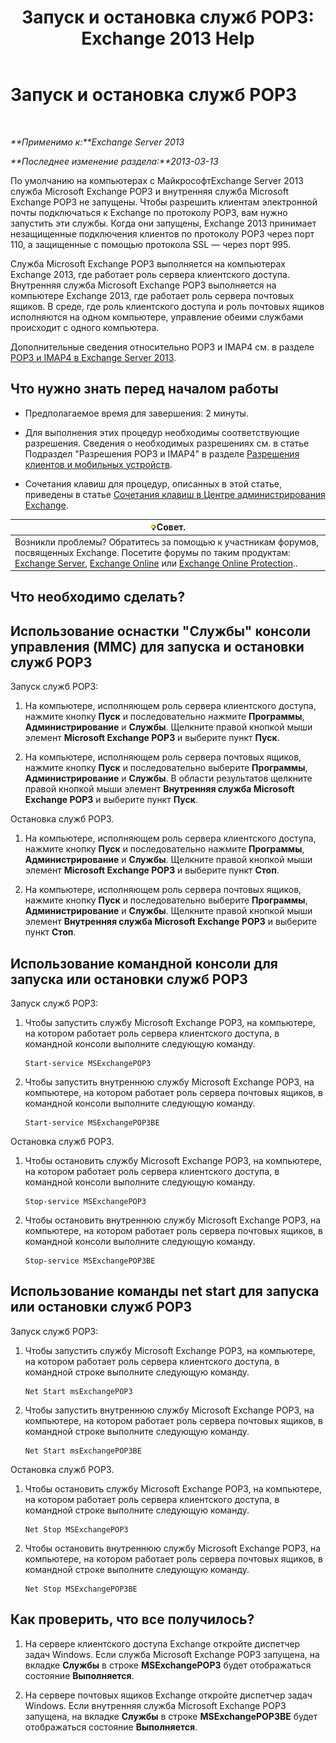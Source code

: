 ﻿---
title: 'Запуск и остановка служб POP3: Exchange 2013 Help'
TOCTitle: Запуск и остановка служб POP3
ms:assetid: 3d543921-d8c9-4d4b-99a1-82446b585ceb
ms:mtpsurl: https://technet.microsoft.com/ru-ru/library/Aa997475(v=EXCHG.150)
ms:contentKeyID: 50487859
ms.date: 04/30/2018
mtps_version: v=EXCHG.150
ms.translationtype: HT
---

# Запуск и остановка служб POP3

 

_**Применимо к:**Exchange Server 2013_

_**Последнее изменение раздела:**2013-03-13_

По умолчанию на компьютерах с МайкрософтExchange Server 2013 служба Microsoft Exchange POP3 и внутренняя служба Microsoft Exchange POP3 не запущены. Чтобы разрешить клиентам электронной почты подключаться к Exchange по протоколу POP3, вам нужно запустить эти службы. Когда они запущены, Exchange 2013 принимает незащищенные подключения клиентов по протоколу POP3 через порт 110, а защищенные с помощью протокола SSL — через порт 995.

Служба Microsoft Exchange POP3 выполняется на компьютерах Exchange 2013, где работает роль сервера клиентского доступа. Внутренняя служба Microsoft Exchange POP3 выполняется на компьютере Exchange 2013, где работает роль сервера почтовых ящиков. В среде, где роль клиентского доступа и роль почтовых ящиков исполняются на одном компьютере, управление обеими службами происходит с одного компьютера.

Дополнительные сведения относительно POP3 и IMAP4 см. в разделе [POP3 и IMAP4 в Exchange Server 2013](pop3-and-imap4-in-exchange-server-2013-exchange-2013-help.md).

## Что нужно знать перед началом работы

  - Предполагаемое время для завершения: 2 минуты.

  - Для выполнения этих процедур необходимы соответствующие разрешения. Сведения о необходимых разрешениях см. в статье Подраздел "Разрешения POP3 и IMAP4" в разделе [Разрешения клиентов и мобильных устройств](clients-and-mobile-devices-permissions-exchange-2013-help.md).

  - Сочетания клавиш для процедур, описанных в этой статье, приведены в статье [Сочетания клавиш в Центре администрирования Exchange](keyboard-shortcuts-in-the-exchange-admin-center-exchange-online-protection-help.md).

<table>
<thead>
<tr class="header">
<th><img src="images/Bb124558.tip(EXCHG.150).gif" title="Совет" alt="Совет" />Совет.</th>
</tr>
</thead>
<tbody>
<tr class="odd">
<td>Возникли проблемы? Обратитесь за помощью к участникам форумов, посвященных Exchange. Посетите форумы по таким продуктам: <a href="https://go.microsoft.com/fwlink/p/?linkid=60612">Exchange Server</a>, <a href="https://go.microsoft.com/fwlink/p/?linkid=267542">Exchange Online</a> или <a href="https://go.microsoft.com/fwlink/p/?linkid=285351">Exchange Online Protection</a>..</td>
</tr>
</tbody>
</table>


## Что необходимо сделать?

## Использование оснастки "Службы" консоли управления (MMC) для запуска и остановки служб POP3

Запуск служб POP3:

1.  На компьютере, исполняющем роль сервера клиентского доступа, нажмите кнопку **Пуск** и последовательно нажмите **Программы**, **Администрирование** и **Службы**. Щелкните правой кнопкой мыши элемент **Microsoft Exchange POP3** и выберите пункт **Пуск**.

2.  На компьютере, исполняющем роль сервера почтовых ящиков, нажмите кнопку **Пуск** и последовательно выберите **Программы**, **Администрирование** и **Службы**. В области результатов щелкните правой кнопкой мыши элемент **Внутренняя служба Microsoft Exchange POP3** и выберите пункт **Пуск**.

Остановка служб POP3.

1.  На компьютере, исполняющем роль сервера клиентского доступа, нажмите кнопку **Пуск** и последовательно нажмите **Программы**, **Администрирование** и **Службы**. Щелкните правой кнопкой мыши элемент **Microsoft Exchange POP3** и выберите пункт **Стоп**.

2.  На компьютере, исполняющем роль сервера почтовых ящиков, нажмите кнопку **Пуск** и последовательно выберите **Программы**, **Администрирование** и **Службы**. Щелкните правой кнопкой мыши элемент **Внутренняя служба Microsoft Exchange POP3** и выберите пункт **Стоп**.

## Использование командной консоли для запуска или остановки служб POP3

Запуск служб POP3:

1.  Чтобы запустить службу Microsoft Exchange POP3, на компьютере, на котором работает роль сервера клиентского доступа, в командной консоли выполните следующую команду.
    
        Start-service MSExchangePOP3

2.  Чтобы запустить внутреннюю службу Microsoft Exchange POP3, на компьютере, на котором работает роль сервера почтовых ящиков, в командной консоли выполните следующую команду.
    
        Start-service MSExchangePOP3BE

Остановка служб POP3.

1.  Чтобы остановить службу Microsoft Exchange POP3, на компьютере, на котором работает роль сервера клиентского доступа, в командной консоли выполните следующую команду.
    
        Stop-service MSExchangePOP3

2.  Чтобы остановить внутреннюю службу Microsoft Exchange POP3, на компьютере, на котором работает роль сервера почтовых ящиков, в командной консоли выполните следующую команду.
    
        Stop-service MSExchangePOP3BE

## Использование команды net start для запуска или остановки служб POP3

Запуск служб POP3:

1.  Чтобы запустить службу Microsoft Exchange POP3, на компьютере, на котором работает роль сервера клиентского доступа, в командной строке выполните следующую команду.
    
        Net Start msExchangePOP3

2.  Чтобы запустить внутреннюю службу Microsoft Exchange POP3, на компьютере, на котором работает роль сервера почтовых ящиков, в командной строке выполните следующую команду.
    
        Net Start msExchangePOP3BE

Остановка служб POP3.

1.  Чтобы остановить службу Microsoft Exchange POP3, на компьютере, на котором работает роль сервера клиентского доступа, в командной строке выполните следующую команду.
    
        Net Stop MSExchangePOP3

2.  Чтобы остановить внутреннюю службу Microsoft Exchange POP3, на компьютере, на котором работает роль сервера почтовых ящиков, в командной строке выполните следующую команду.
    
        Net Stop MSExchangePOP3BE

## Как проверить, что все получилось?

1.  На сервере клиентского доступа Exchange откройте диспетчер задач Windows. Если служба Microsoft Exchange POP3 запущена, на вкладке **Службы** в строке **MSExchangePOP3** будет отображаться состояние **Выполняется**.

2.  На сервере почтовых ящиков Exchange откройте диспетчер задач Windows. Если внутренняя служба Microsoft Exchange POP3 запущена, на вкладке **Службы** в строке **MSExchangePOP3BE** будет отображаться состояние **Выполняется**.

